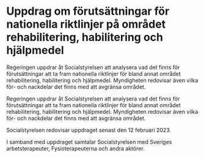 # Uppdrag om förutsättningar för nationella riktlinjer på området rehabilitering, habilitering och hjälpmedel

Regeringen uppdrar åt Socialstyrelsen att analysera vad det finns för förutsättningar att ta fram nationella riktlinjer för bland annat området rehabilitering, habilitering och hjälpmedel. Myndigheten redovisar även vilka för- och nackdelar det finns med att avgränsa området.

Regeringen uppdrar åt Socialstyrelsen att analysera vad det finns för förutsättningar att ta fram nationella riktlinjer för bland annat området rehabilitering, habilitering och hjälpmedel. Myndigheten redovisar även vilka för- och nackdelar det finns med att avgränsa området.

Socialstyrelsen redovisar uppdraget senast den 12 februari 2023.

I samband med uppdraget samtalar Socialstyrelsen med Sveriges arbetsterapeuter, Fysioterapeuterna och andra aktörer.
